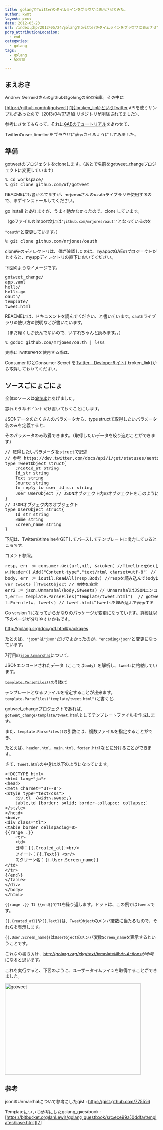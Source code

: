 ```yaml
---
title: golangでTwitterのタイムラインをブラウザに表示させてみた。
author: kwmt
layout: post
date: 2012-05-23
url: /index.php/2012/05/24/golangでtwitterのタイムラインをブラウザに表示させてみ/
pdrp_attributionLocation:
  - end
categories:
  - golang
tags:
  - golang
  - Go言語

---
```

## まえおき

Andrew Gerrandさんのgithubはgolangの宝の宝庫。その中に
  
[https://github.com/nf/gotweet][1]{.broken_link}というTwitter APIを使うサンプルがあったので（2013/04/07追加 リポジトリが削除されてました）、
  
参考にさせてもらって、それに[GAEのチュートリアル][2]をあわせて、
  
Twitterのuser_timelineをブラウザに表示させるようにしてみました。 

## 準備

gotweetのプロジェクトをcloneします。（あとで名前をgotweet_changeプロジェクトに変更しています） 

<pre class="terminal">% cd workspace/
% git clone github.com/nf/gotweet
</pre>

READMEにも書かれてますが、mrjonesさんのoauthライブラリを使用するので、まずインストールしてください。
  
go install とありますが、うまく動かなかったので、clone しています。
  
（goファイルのimport文には`"github.com/mrjones/oauth"`となっているのを
  
`"oauth"`と変更しています。） 

<pre class="terminal">% git clone github.com/mrjones/oauth
</pre>

clone先のディレクトリは、僕が確認したのは、myappのGAEのプロジェクトだとすると、myappディレクトリの直下においてください。
  
下図のようなイメージです。 

<pre class="terminal">gotweet_change/
app.yaml
hello/
hello.go
oauth/
template/
tweet.html
</pre>

READMEには、ドキュメントを読んでください、と書いています。`oauth`ライブラリの使い方の説明などが書いています。
  
（まだ軽くしか読んでないので、いずれちゃんと読みます。。） 

<pre class="terminal">% godoc github.com/mrjones/oauth | less
</pre>

実際にTwitterAPIを使用する際は、
  
Consumer IDとConsumer Secret を[Twitter　Devloperサイト][3]{.broken_link}から取得しておいてください。 

## ソースごにょごにょ

全体のソースは[github][4]にあげました。
  
忘れそうなポイントだけ書いておくことにします。 

<!--more-->

JSONデータのたくさんのパラメータから、type structで取得したいパラメータ名のみを定義すると、
  
そのパラメータのみ取得できます。（取得したいデータを絞り込むことができます） 

<pre class="go">// 取得したいパラメータをstructで記述
// 参考 https://dev.twitter.com/docs/api/1/get/statuses/mentions
type TweetObject struct{
    Created_at string
    Id_str string
    Text string
    Source string
    In_reply_to_user_id_str string
    User UserObject // JSONオブジェクト内のオブジェクトをこのように定義する。
}
// JSONオブジェク内のオブジェクト
type UserObject struct{
    Id_str string
    Name string
    Screen_name string
}
</pre>

下記は、TwitterのtimelineをGETしてパースしてテンプレートに出力しているところです。
  
コメント参照。 

<pre class="go">resp, err := consumer.Get(url,nil, &atoken) //TimelineをGetしてrespに格納
w.Header().Add("Content-type","text/html charset=utf-8") // ヘッダー追加
body, err := ioutil.ReadAll(resp.Body) //respを読み込んでbodyに格納
var tweets []TweetObject // 実体を宣言
err2 := json.Unmarshal(body,&tweets) // UnmarshalはJSONエンコードデータをパースします
t,err:= template.ParseFiles("template/tweet.html")  // gotweet_change/template/tweet.html　に配置
t.Execute(w, tweets) // tweet.htmlにtweetsを埋め込んで表示する
</pre>

Go version 1 になってからかなりのパッケージが変更になっています。詳細は以下のページが分りやすいかもです。
  
<http://golang.org/doc/go1.html#packages> 

たとえば、`"json"`は`"json"`だけでよかったのが、`"encoding/json"`と変更になっています。 

7行目の[`json.Unmarshal`][5]について、
  
JSONエンコードされたデータ（ここでは`body`）を解析し、`tweets`に格納しています。 

[`template.ParseFiles()`][6]の引数で
  
テンプレートとなるファイルを指定することが出来ます。`template.ParseFiles("template/tweet.html")`と書くと、
  
gotweet_changeプロジェクトであれば、`gotweet_change/template/tweet.html`としてテンプレートファイルを作成します。 

また、`template.ParseFiles()`の引数には、複数ファイルを指定することができ、
  
たとえば、`header.html、main.html、footer.html`などに分けることができます。 

さて、`tweet.html`の中身は以下のようになっています。 

<pre class="go">&lt;!DOCTYPE html&gt;
&lt;html lang="ja"&gt;
&lt;head&gt;
&lt;meta charset="UTF-8"&gt;
&lt;style type="text/css"&gt;
    div.tl  {width:600px;}
    table,td {border: solid; border-collapse: collapse;}
&lt;/style&gt;
&lt;/head&gt;
&lt;body&gt;
&lt;div class="tl"&gt;
&lt;table border cellspacing=0&gt;
{{range .}}
    &lt;tr&gt;
    &lt;td&gt;
    日時：{{.Created_at}}&lt;br/&gt;
    ツイート：{{.Text}} &lt;br/&gt;
    スクリーン名：{{.User.Screen_name}}
&lt;/td&gt;
&lt;/tr&gt;
{{end}}
&lt;/table&gt;
&lt;/div&gt;
&lt;/body&gt;
&lt;/html&gt;
</pre>

`{{range .}} T1 {{end}}`で`T1`を繰り返します。ドットは、この例では`tweets`です。
  
`{{.Created_at}}`や`{{.Text}}`は、`TweetObject`のメンバ変数に当たるもので、それらを表示します。 

`{{.User.Screen_name}}`は`UserObject`のメンバ変数`Screen_name`を表示するということです。
  
これらの書き方は、<a href="http://golang.org/pkg/text/template/#hdr-Actions" target="_blank">http://golang.org/pkg/text/template/#hdr-Actions</a>が参考になると思います。 

これを実行すると、下図のように、ユーザータイムラインを取得することができました。 

<img src="http://kwmt27.net/images/2012/05/gotweet-447x300.png" alt="gotweet" width="447" height="300"/>

## 参考

jsonのUnmarshalについて参考にしたgist
:   <https://gist.github.com/775526>

Templateについて参考にしたgolang_guestbook
:   [https://bitbucket.org/IanLewis/golang_guestbook/src/ece99a50ddfa/templates/base.html][7]

 [1]: https://github.com/nf/gotweet
 [2]: http://androg.seesaa.net/article/267361381.html
 [3]: http://dev.twitter.com/apps/new
 [4]: https://github.com/kwmt/gotweet_change
 [5]: http://golang.org/src/pkg/encoding/json/decode.go
 [6]: http://golang.org/src/pkg/html/template/template.go?h=ParseFiles#L283
 [7]: https://bitbucket.org/IanLewis/golang_guestbook/src/ece99a50ddfa/templates/base.html